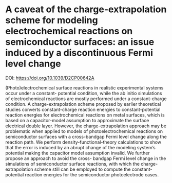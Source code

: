 # A caveat of the charge-extrapolation scheme for modeling electrochemical reactions on semiconductor surfaces: an issue induced by a discontinuous Fermi level change

DOI: https://doi.org/10.1039/D2CP00642A

(Photo)electrochemical surface reactions in realistic experimental systems occur under a constant-
potential condition, while the ab initio simulations of electrochemical reactions are mostly performed
under a constant-charge condition. A charge-extrapolation scheme proposed by earlier theoretical
studies converts constant-charge reaction energies to constant-potential reaction energies for
electrochemical reactions on metal surfaces, which is based on a capacitor-model assumption to
approximate the surface electrical double layer. However, the charge-extrapolation approach may be
problematic when applied to models of photoelectrochemical reactions on semiconductor surfaces with
a cross-bandgap Fermi level change along the reaction path. We perform density-functional-theory
calculations to show that the error is induced by an abrupt change of the modeling system’s potential
making the capacitor model assumption invalid. We further propose an approach to avoid the cross-
bandgap Fermi level change in the simulations of semiconductor surface reactions, with which the
charge-extrapolation scheme still can be employed to compute the constant-potential reaction
energies for the semiconductor photoelectrode cases.
